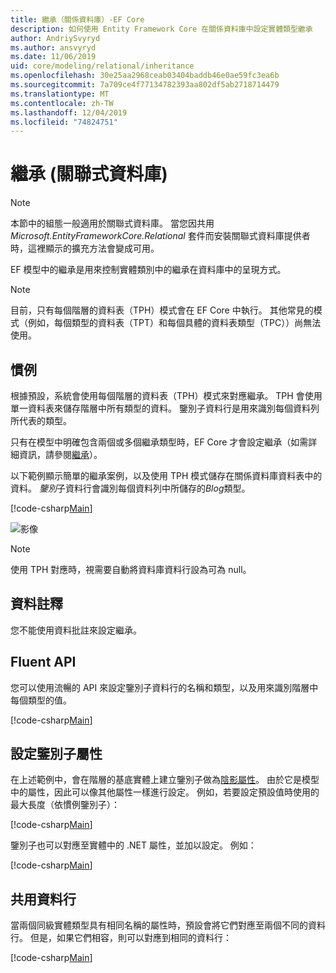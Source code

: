```yaml
---
title: 繼承（關係資料庫）-EF Core
description: 如何使用 Entity Framework Core 在關係資料庫中設定實體類型繼承
author: AndriySvyryd
ms.author: ansvyryd
ms.date: 11/06/2019
uid: core/modeling/relational/inheritance
ms.openlocfilehash: 30e25aa2968ceab03404baddb46e0ae59fc3ea6b
ms.sourcegitcommit: 7a709ce4f77134782393aa802df5ab2718714479
ms.translationtype: MT
ms.contentlocale: zh-TW
ms.lasthandoff: 12/04/2019
ms.locfileid: "74824751"
---
```

# <a name="inheritance-relational-database"></a>繼承 (關聯式資料庫)

> [!NOTE]  
> 本節中的組態一般適用於關聯式資料庫。 當您因共用 *Microsoft.EntityFrameworkCore.Relational* 套件而安裝關聯式資料庫提供者時，這裡顯示的擴充方法會變成可用。

EF 模型中的繼承是用來控制實體類別中的繼承在資料庫中的呈現方式。

> [!NOTE]  
> 目前，只有每個階層的資料表（TPH）模式會在 EF Core 中執行。 其他常見的模式（例如，每個類型的資料表（TPT）和每個具體的資料表類型（TPC））尚無法使用。

## <a name="conventions"></a>慣例

根據預設，系統會使用每個階層的資料表（TPH）模式來對應繼承。 TPH 會使用單一資料表來儲存階層中所有類型的資料。 鑒別子資料行是用來識別每個資料列所代表的類型。

只有在模型中明確包含兩個或多個繼承類型時，EF Core 才會設定繼承（如需詳細資訊，請參閱[繼承](../inheritance.md)）。

以下範例顯示簡單的繼承案例，以及使用 TPH 模式儲存在關係資料庫資料表中的資料。 *鑒別*子資料行會識別每個資料列中所儲存的*Blog*類型。

[!code-csharp[Main](../../../../samples/core/Modeling/Conventions/InheritanceDbSets.cs#Model)]

![影像](_static/inheritance-tph-data.png)

>[!NOTE]
> 使用 TPH 對應時，視需要自動將資料庫資料行設為可為 null。

## <a name="data-annotations"></a>資料註釋

您不能使用資料批註來設定繼承。

## <a name="fluent-api"></a>Fluent API

您可以使用流暢的 API 來設定鑒別子資料行的名稱和類型，以及用來識別階層中每個類型的值。

[!code-csharp[Main](../../../../samples/core/Modeling/FluentAPI/InheritanceTPHDiscriminator.cs#Inheritance)]

## <a name="configuring-the-discriminator-property"></a>設定鑒別子屬性

在上述範例中，會在階層的基底實體上建立鑒別子做為[陰影屬性](xref:core/modeling/shadow-properties)。 由於它是模型中的屬性，因此可以像其他屬性一樣進行設定。 例如，若要設定預設值時使用的最大長度（依慣例鑒別子）：

[!code-csharp[Main](../../../../samples/core/Modeling/FluentAPI/DefaultDiscriminator.cs#DiscriminatorConfiguration)]

鑒別子也可以對應至實體中的 .NET 屬性，並加以設定。 例如：

[!code-csharp[Main](../../../../samples/core/Modeling/FluentAPI/NonShadowDiscriminator.cs#NonShadowDiscriminator)]

## <a name="shared-columns"></a>共用資料行

當兩個同級實體類型具有相同名稱的屬性時，預設會將它們對應至兩個不同的資料行。 但是，如果它們相容，則可以對應到相同的資料行：

[!code-csharp[Main](../../../../samples/core/Modeling/FluentAPI/SharedTPHColumns.cs#SharedTPHColumns)]